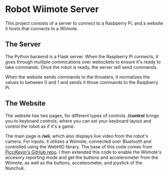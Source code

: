 # Robot Wiimote Server

This project consists of a server to connect to a Rasbperry Pi, and a website it hosts that connects to a Wiimote.

## The Server
The Python backend is a Flask server. When the Raspberry Pi connects, it goes through multiple commications over websckets to ensure it's ready to take commands. Once the robot is ready, the server will send commands.

When the website sends commands to the thrusters, it normalizes the values to between 0 and 1 and sends it those commands to the Raspberry Pi.

## The Website
The website has two pages, for different types of controls. **/control** brings you to keyboard controls, where you can set your keyboard layout and control the robot as if it's a game.

The main page is **/wii**, which also displays live video from the robot's camera. For inputs, it utilizes a Wiimote, connected over Bluetooth and controlled using the WebHID library. The base of this code comes from [PicciKevin's GitHub repo](https://github.com/PicchiKevin/wiimote-webhid). I then extended this code to enable the Wiimote's accesory reporting mode and get the buttons and accelerometer from the Wiimote, as well as the buttons, accelerometer, and joystick of the Nunchuk. 
